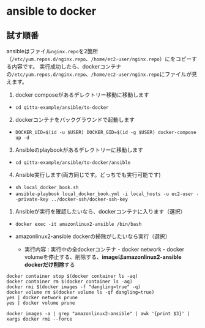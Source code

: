 # ansible to docker

## 試す順番
ansibleはファイル`nginx.repo`を2箇所（`/etc/yum.repos.d/nginx.repo`、`/home/ec2-user/nginx.repo`）にをコピーする内容です。
実行成功したら、dockerコンテナの`/etc/yum.repos.d/nginx.repo`、`/home/ec2-user/nginx.repo`にファイルが見えます。

1. docker composeがあるデレクトリー移動に移動します 
  - `cd qitta-example/ansible/to-docker`
2. dockerコンテナをバックグラウンドで起動します
  - `DOCKER_UID=$(id -u $USER) DOCKER_GID=$(id -g $USER) docker-compose up -d`
3. Ansibleのplaybookがあるデレクトリーに移動します
  - `cd qitta-example/ansible/to-docker/ansible`
4. Ansible実行します(両方同じです。どっちでも実行可能です)
  - `sh local_docker_book.sh`
  - `ansible-playbook local_docker_book.yml -i local_hosts -u ec2-user --private-key ../docker-ssh/docker-ssh-key`


1. Ansibleが実行を確認したいなら、dockerコンテナに入ります（選択）
  - `docker exec -it amazonlinux2-ansible /bin/bash`

- amazonlinux2-ansible dockerの掃除がしたいなら実行（選択）
  - 実行内容 : 実行中の全dockerコンテナ・docker network・docker volumeを停止する、削除する、**imageはamazonlinux2-ansible dockerだけ削除**する
```
docker container stop $(docker container ls -aq)
docker container rm $(docker container ls -aq)
docker rmi $(docker images -f "dangling=true" -q)
docker volume rm $(docker volume ls -qf dangling=true)
yes | docker network prune
yes | docker volume prune

docker images -a | grep "amazonlinux2-ansible" | awk '{print $3}' | xargs docker rmi --force
```
